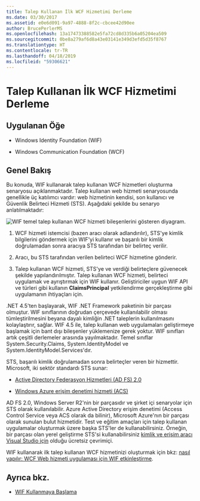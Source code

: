 ```yaml
---
title: Talep Kullanan İlk WCF Hizmetimi Derleme
ms.date: 03/30/2017
ms.assetid: e0e6d091-9a97-4888-8f2c-cbcee42d90ee
author: BrucePerlerMS
ms.openlocfilehash: 13a17473388582e5fa72cd8d335b6a05204ea509
ms.sourcegitcommit: 0be8a279af6d8a43e03141e349d3efd5d35f8767
ms.translationtype: HT
ms.contentlocale: tr-TR
ms.lasthandoff: 04/18/2019
ms.locfileid: "59306621"
---
```

# <a name="building-my-first-claims-aware-wcf-service"></a>Talep Kullanan İlk WCF Hizmetimi Derleme
## <a name="applies-to"></a>Uygulanan Öğe  
  
-   Windows Identity Foundation (WIF)  
  
-   Windows Communication Foundation (WCF)  
  
## <a name="overview"></a>Genel Bakış  
 Bu konuda, WIF kullanarak talep kullanan WCF hizmetleri oluşturma senaryosu açıklanmaktadır. Talep kullanan web hizmeti senaryosunda genellikle üç katılımcı vardır: web hizmetinin kendisi, son kullanıcı ve Güvenlik Belirteci Hizmeti (STS). Aşağıdaki şekilde bu senaryo anlatılmaktadır:  
  
 ![WIF temel talep kullanan WCF hizmeti bileşenlerini gösteren diyagram.](./media/building-my-first-claims-aware-wcf-service/windows-identify-foundation-basic-claims-aware-windows-communication-foundation-service.gif)  
  
1. WCF hizmeti istemcisi (bazen aracı olarak adlandırılır), STS'ye kimlik bilgilerini göndermek için WIF'yi kullanır ve başarılı bir kimlik doğrulamadan sonra aracıya STS tarafından bir belirteç verilir.  
  
2. Aracı, bu STS tarafından verilen belirteci WCF hizmetine gönderir.  
  
3. Talep kullanan WCF hizmeti, STS'ye ve verdiği belirteçlere güvenecek şekilde yapılandırılmıştır. Talep kullanan WCF hizmeti, belirteci uygulamak ve ayrıştırmak için WIF kullanır. Geliştiriciler uygun WIF API ve türleri gibi kullanın **ClaimsPrincipal** yetkilendirme gerçekleştirme gibi uygulamanın ihtiyaçları için.  
  
 .NET 4.5'ten başlayarak, WIF .NET Framework paketinin bir parçası olmuştur. WIF sınıflarının doğrudan çerçevede kullanılabilir olması tümleştirilmesini beyana dayalı kimliğin .NET taleplerin kullanılmasını kolaylaştırır, sağlar. WIF 4.5 ile, talep kullanan web uygulamaları geliştirmeye başlamak için bant dışı bileşenler yüklemenize gerek yoktur. WIF sınıfları artık çeşitli derlemeler arasında yayılmaktadır. Temel sınıflar System.Security.Claims, System.IdentityModel ve System.IdentityModel.Services'dır.  
  
 STS, başarılı kimlik doğrulamadan sonra belirteçler veren bir hizmettir. Microsoft, iki sektör standardı STS sunar:  
  
-   [Active Directory Federasyon Hizmetleri (AD FS) 2.0](https://go.microsoft.com/fwlink/?LinkID=247516)
  
-   [Windows Azure erişim denetimi hizmeti (ACS)](https://go.microsoft.com/fwlink/?LinkID=247517)
  
 AD FS 2.0, Windows Server R2'nin bir parçasıdır ve şirket içi senaryolar için STS olarak kullanılabilir. Azure Active Directory erişim denetimi (Access Control Service veya ACS olarak da bilinir), Microsoft Azure'nın bir parçası olarak sunulan bulut hizmetidir. Test ve eğitim amaçları için talep kullanan uygulamalar oluşturmak üzere başka STS'ler de kullanabilirsiniz. Örneğin, bir parçası olan yerel geliştirme STS'si kullanabilirsiniz [kimlik ve erişim aracı Visual Studio için](https://go.microsoft.com/fwlink/?LinkID=245849) olduğu ücretsiz çevrimiçi.  
  
 WIF kullanarak ilk talep kullanan WCF hizmetinizi oluşturmak için bkz: [nasıl yapılır: WCF Web hizmeti uygulaması için WIF etkinleştirme](../../../docs/framework/security/how-to-enable-wif-for-a-wcf-web-service-application.md).
  
## <a name="see-also"></a>Ayrıca bkz.

- [WIF Kullanmaya Başlama](../../../docs/framework/security/getting-started-with-wif.md)
